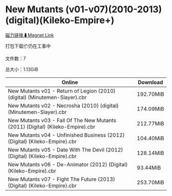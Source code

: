 # New Mutants (v01-v07)(2010-2013)(digital)(Kileko-Empire+)

[磁力链接⬇Magnet Link](magnet:?xt=urn:btih:4cfe5f170d02fa7c0fd1ea6bd01d570de11c8786&dn=New%20Mutants%20%28v01-v07%29%282010-2013%29%28digital%29%28Kileko-Empire%2B%29)

打包下载📦仍在工事中

文件数：7

总大小：1.13GiB

Online | Download
--- | ---
New Mutants v01 - Return of Legion (2010) (digital) (Minutemen-Slayer).cbr | 192.70MiB
New Mutants v02 - Necrosha (2010) (digital) (Minutemen-Slayer).cbr | 174.09MiB
New Mutants v03 - Fall Of The New Mutants (2011) (Digital) (Kileko-Empire).cbr | 212.77MiB
New Mutants v04 - Unfinished Business (2012) (Digital) (Kileko-Empire).cbr | 104.40MiB
New Mutants v05 - Date With The Devil (2012) (Digital) (Kileko-Empire).cbr | 128.14MiB
New Mutants v06 - De-Animator (2012) (Digital) (Kileko-Empire).cbr | 93.44MiB
New Mutants v07 - Fight The Future (2013) (Digital) (Kileko-Empire).cbr | 253.70MiB